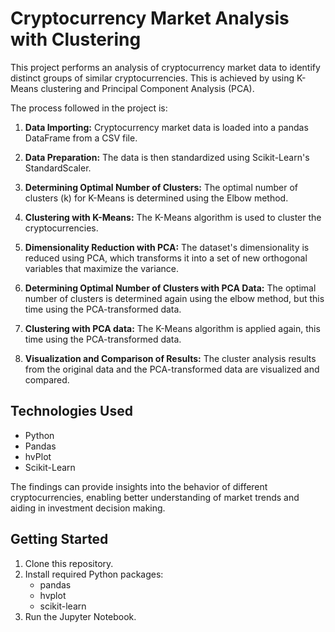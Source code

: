 # Cryptocurrency Market Analysis with Clustering

This project performs an analysis of cryptocurrency market data to identify distinct groups of similar cryptocurrencies. This is achieved by using K-Means clustering and Principal Component Analysis (PCA).

The process followed in the project is:

1. **Data Importing:** Cryptocurrency market data is loaded into a pandas DataFrame from a CSV file.

2. **Data Preparation:** The data is then standardized using Scikit-Learn's StandardScaler.

3. **Determining Optimal Number of Clusters:** The optimal number of clusters (k) for K-Means is determined using the Elbow method.

4. **Clustering with K-Means:** The K-Means algorithm is used to cluster the cryptocurrencies.

5. **Dimensionality Reduction with PCA:** The dataset's dimensionality is reduced using PCA, which transforms it into a set of new orthogonal variables that maximize the variance.

6. **Determining Optimal Number of Clusters with PCA Data:** The optimal number of clusters is determined again using the elbow method, but this time using the PCA-transformed data.

7. **Clustering with PCA data:** The K-Means algorithm is applied again, this time using the PCA-transformed data.

8. **Visualization and Comparison of Results:** The cluster analysis results from the original data and the PCA-transformed data are visualized and compared.

## Technologies Used

* Python
* Pandas
* hvPlot
* Scikit-Learn

The findings can provide insights into the behavior of different cryptocurrencies, enabling better understanding of market trends and aiding in investment decision making.

## Getting Started

1. Clone this repository.
2. Install required Python packages:
   * pandas
   * hvplot
   * scikit-learn
3. Run the Jupyter Notebook.

